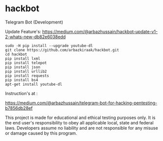 # hackbot
Telegram Bot (Development)

Update Feature's:
https://medium.com/@arbazhussain/hackbot-update-v1-2-whats-new-db82e6038edd

```
sudo -H pip install --upgrade youtube-dl
git clone https://github.com/arbazkiraak/hackbot.git
cd hackbot
pip install lxml
pip install telepot
pip install json
pip install urllib2
pip install requests
pip install bs4
apt-get install youtube-dl
```

Instruction's at :

https://medium.com/@arbazhussain/telegram-bot-for-hacking-pentesting-b7856db28ef


This project is made for educational and ethical testing purposes only. It is the end user's responsibility to obey all applicable local, state and federal laws. Developers assume no liability and are not responsible for any misuse or damage caused by this program.
